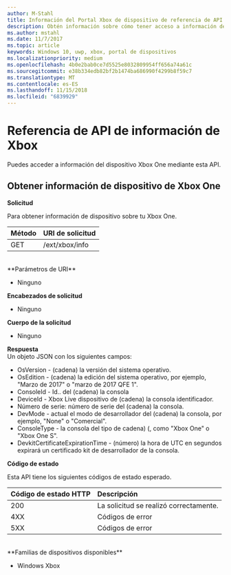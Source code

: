 ```yaml
---
author: M-Stahl
title: Información del Portal Xbox de dispositivo de referencia de API
description: Obtén información sobre cómo tener acceso a información de dispositivo de Xbox.
ms.author: mstahl
ms.date: 11/7/2017
ms.topic: article
keywords: Windows 10, uwp, xbox, portal de dispositivos
ms.localizationpriority: medium
ms.openlocfilehash: 4b0e2bab0ce7d5525e8032809954ff656a74a61c
ms.sourcegitcommit: e38b334edb82bf2b1474ba686990f4299b8f59c7
ms.translationtype: MT
ms.contentlocale: es-ES
ms.lasthandoff: 11/15/2018
ms.locfileid: "6839929"
---
```

# <a name="xbox-info-api-reference"></a>Referencia de API de información de Xbox   
Puedes acceder a información del dispositivo Xbox One mediante esta API.

## <a name="get-xbox-one-device-information"></a>Obtener información de dispositivo de Xbox One

**Solicitud**

Para obtener información de dispositivo sobre tu Xbox One.

Método      | URI de solicitud
:------     | :-----
GET | /ext/xbox/info
<br />
**Parámetros de URI**

- Ninguno

**Encabezados de solicitud**

- Ninguno

**Cuerpo de la solicitud**

- Ninguno

**Respuesta**   
Un objeto JSON con los siguientes campos:

* OsVersion - (cadena) la versión del sistema operativo.
* OsEdition - (cadena) la edición del sistema operativo, por ejemplo, "Marzo de 2017" o "marzo de 2017 QFE 1".
* ConsoleId - Id.. del (cadena) la consola
* DeviceId - Xbox Live dispositivo de (cadena) la consola identificador.
* Número de serie: número de serie del (cadena) la consola.
* DevMode - actual el modo de desarrollador del (cadena) la consola, por ejemplo, "None" o "Comercial".
* ConsoleType - la consola del tipo de cadena) (, como "Xbox One" o "Xbox One S".
* DevkitCertificateExpirationTime - (número) la hora de UTC en segundos expirará un certificado kit de desarrollador de la consola.

**Código de estado**

Esta API tiene los siguientes códigos de estado esperado.

Código de estado HTTP      | Descripción
:------     | :-----
200 | La solicitud se realizó correctamente.
4XX | Códigos de error
5XX | Códigos de error

<br />
**Familias de dispositivos disponibles**

* Windows Xbox
